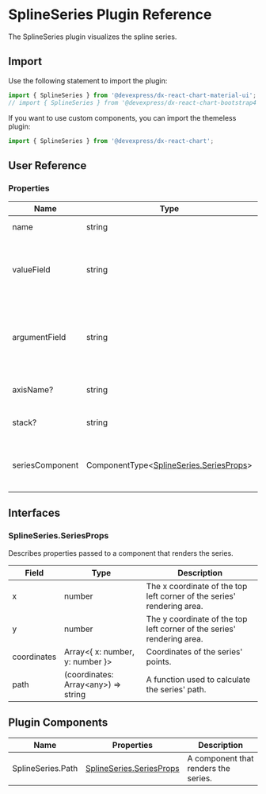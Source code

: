# SplineSeries Plugin Reference

The SplineSeries plugin visualizes the spline series.

## Import

Use the following statement to import the plugin:

```js
import { SplineSeries } from '@devexpress/dx-react-chart-material-ui';
// import { SplineSeries } from '@devexpress/dx-react-chart-bootstrap4';
```

If you want to use custom components, you can import the themeless plugin:

```js
import { SplineSeries } from '@devexpress/dx-react-chart';
```

## User Reference

### Properties

Name | Type | Default | Description
-----|------|---------|------------
name | string | | A series name.
valueField | string | | The name of a data field that provides series point values.
argumentField | string | | The name of a data field that provides series point argument values.
axisName? | string | | The associated axis.
stack? | string | | The associated stack.
seriesComponent | ComponentType&lt;[SplineSeries.SeriesProps](#splineseriesseriesprops)&gt; | | A component that renders the series.

## Interfaces

### SplineSeries.SeriesProps

Describes properties passed to a component that renders the series.

Field | Type | Description
------|------|------------
x | number | The x coordinate of the top left corner of the series' rendering area.
y | number | The y coordinate of the top left corner of the series' rendering area.
coordinates | Array&lt;{ x: number, y: number }&gt; | Coordinates of the series' points.
path | (coordinates: Array&lt;any&gt;) => string | A function used to calculate the series' path.

## Plugin Components

Name | Properties | Description
-----|------------|------------
SplineSeries.Path | [SplineSeries.SeriesProps](#splineseriesseriesprops) | A component that renders the series.
